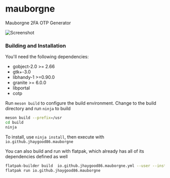 # mauborgne
Mauborgne 2FA OTP Generator

![Screenshot](https://raw.githubusercontent.com/jhaygood86/mauborgne/main/data/screenshot.png)

### Building and Installation

You'll need the following dependencies:

* gobject-2.0 >= 2.66
* gtk+-3.0
* libhandy-1 >=0.90.0
* granite >= 6.0.0
* libportal
* cotp

Run `meson build` to configure the build environment. Change to the build directory and run `ninja` to build

```bash
meson build --prefix=/usr
cd build
ninja
```

To install, use `ninja install`, then execute with `io.github.jhaygood86.mauborgne`

You can also build and run with flatpak, which already has all of its dependencies defined as well

```bash
flatpak-builder build  io.github.jhaygood86.mauborgne.yml --user --install --force-clean
flatpak run io.github.jhaygood86.mauborgne
```





